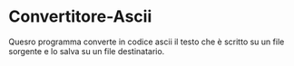 # Convertitore-Ascii

Quesro programma converte in codice ascii il testo che è scritto su un file sorgente e lo salva su un file destinatario.
